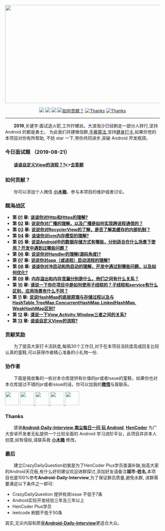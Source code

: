  <p align="center">
   <a href="http://kaixue.io" target="_blank">
 	  <img src="https://raw.githubusercontent.com/MicroKibaco/CrazyDailyQuestion/master/image/title.png" width="1200" height="320"/>
   </a>
 </p>
 
 <p align="center">
   <a href="#主要面向对象"><img src="https://img.shields.io/badge/%E9%9D%A2%E5%90%91-Android%E5%BC%80%E5%8F%91-%232CC159.svg"></a>
   <a href="https://github.com/MicroKibaco/CrazyDailyQuestion/issues"><img src="https://img.shields.io/github/issues-raw/MicroKibaco/CrazyDailyQuestion.svg?color=%23dd5656&label=%E5%BD%93%E5%89%8D%E9%9D%A2%E8%AF%95%E9%A2%98%E6%95%B0"></a>
   <a href="https://raw.githubusercontent.com/MicroKibaco/CrazyDailyQuestion/master/image/wechat.png"><img src="https://img.shields.io/badge/%E5%BE%AE%E4%BF%A1%E5%8F%B7-小木箱-green.svg"></a>
   <a href="https://ke.qq.com/course/381952"><img src="https://img.shields.io/badge/Welcome-%E5%8A%A0%E5%85%A5%E6%88%91%E4%BB%AC-orange.svg" alt="如何贡献？"></a>
   <a href="https://www.wanandroid.com"><img src="https://img.shields.io/badge/Thanks-wanandroid-%23095B87.svg" alt="Thanks"></a>
   <a href="https://www.cnblogs.com/liushilin/tag/每日一问/"><img src="https://img.shields.io/badge/Thanks-南尘-%23095B87.svg" alt="Thanks"></a>
</p>
 
----------------

 &emsp;&emsp;**2019**,关键字:面试造火箭,工作拧螺丝。大浪淘沙已经刷走一部分人转行,坚持 Android 的都是勇士。
 为此我们共建微信群,[手撕算法](https://github.com/JackLee-pro/algorithm_plus),坚持[健身打卡](https://raw.githubusercontent.com/MicroKibaco/CrazyDailyQuestion/master/image/fitness-01.png),如果你觉的本项目对你有所帮助,
 不妨 star 一下,带你共同进步,突破 Android 开发瓶颈。

 

 


### 今日面试题 （2019-08-21）

####  &emsp;&emsp;[**谈谈自定义View的流程？?**](https://github.com/MicroKibaco/CrazyDailyQuestion/issues/17)👉[去答题](https://github.com/MicroKibaco/CrazyDailyQuestion/issues/17)

### 如何贡献？
 
&emsp;&emsp;你可以添加个人微信 [**小木箱**](https://raw.githubusercontent.com/MicroKibaco/CrazyDailyQuestion/master/image/wechat.png)，参与本项目的维护或者讨论。

### 题海战区
- **第 [01](https://github.com/MicroKibaco/CrazyDailyQuestion/tree/master/chapter/01.md) 章:** [**谈谈你对Http和Https的理解?**](https://github.com/MicroKibaco/CrazyDailyQuestion/issues/1)
- **第 [02](https://github.com/MicroKibaco/CrazyDailyQuestion/tree/master/chapter/02.md) 章:** [**说说你对广播的理解，以及广播是如何实现跨进程通信的？**](https://github.com/MicroKibaco/CrazyDailyQuestion/issues/4)
- **第 [03](https://github.com/MicroKibaco/CrazyDailyQuestion/tree/master/chapter/03.md) 章:** [**说说你对RecyclerView的了解，是否了解其缓存的内部机制？**](https://github.com/MicroKibaco/CrazyDailyQuestion/issues/7)
- **第 [04](https://github.com/MicroKibaco/CrazyDailyQuestion/tree/master/chapter/04.md) 章:** [**谈谈你对jvm内存模型的理解?**](https://github.com/MicroKibaco/CrazyDailyQuestion/issues/8)
- **第 [05](https://github.com/MicroKibaco/CrazyDailyQuestion/tree/master/chapter/05.md) 章:** [**说说Android中的数据存储方式有哪些，分别适合在什么场景下使用？开发中遇到过哪些问题？**](https://github.com/MicroKibaco/CrazyDailyQuestion/issues/9)
- **第 [06](https://github.com/MicroKibaco/CrazyDailyQuestion/tree/master/chapter/06.md) 章:** [**说说你对Handler的理解(源码角度)?**](https://github.com/MicroKibaco/CrazyDailyQuestion/issues/10)
- **第 [07](https://github.com/MicroKibaco/CrazyDailyQuestion/tree/master/chapter/07.md) 章:** [**说说你对app（或进程）启动流程的理解?**](https://github.com/MicroKibaco/CrazyDailyQuestion/issues/11)
- **第 [08](https://github.com/MicroKibaco/CrazyDailyQuestion/tree/master/chapter/08.md) 章:** [**谈谈你对冷启动和热启动的理解，开发中遇过到哪些问题，以及如何优化?**](https://github.com/MicroKibaco/CrazyDailyQuestion/issues/12)
- **第 [09](https://github.com/MicroKibaco/CrazyDailyQuestion/tree/master/chapter/09.md) 章:** [**内存溢出和内存泄漏分别是什么，他们之间有什么关系？**](https://github.com/MicroKibaco/CrazyDailyQuestion/issues/13)
- **第 [10](https://github.com/MicroKibaco/CrazyDailyQuestion/tree/master/chapter/10.md) 章:** [**请说一下你在项目中是如何使用子线程的？子线程和service有什么区别，应用场景有什么不同？**](https://github.com/MicroKibaco/CrazyDailyQuestion/issues/14)
- **第 [11](https://github.com/MicroKibaco/CrazyDailyQuestion/tree/master/chapter/11.md) 章:** [**说说HashMap的底层原理与存储过程以及与HashTable,TreeMap,ConcurrentHashMap,LinkedHashMap, WeakHashMap区别?**](https://github.com/MicroKibaco/CrazyDailyQuestion/issues/15)
- **第 [12](https://github.com/MicroKibaco/CrazyDailyQuestion/tree/master/chapter/12.md) 章:** [**请说一下View,Activity,Window三者之间的关系?**](https://github.com/MicroKibaco/CrazyDailyQuestion/issues/16)
- **第 [13](https://github.com/MicroKibaco/CrazyDailyQuestion/tree/master/chapter/13.md) 章:** [**谈谈自定义View的流程?**](https://github.com/MicroKibaco/CrazyDailyQuestion/issues/17)

### 贡献奖励
&emsp;&emsp;为了提高大家打卡活跃度,每隔30个工作日,对于在本项目活跃度高或回复比较认真的童鞋,可以获得作者精心准备的小礼物一份.
 

### 协作者
&emsp;&emsp;下面是我收集的一些对本仓库提供有价值的pr或者issue的童鞋，如果你也对本仓库提过不错的pr或者issue的话，你可以加我的[**微信**](https://raw.githubusercontent.com/MicroKibaco/CrazyDailyQuestion/master/image/wechat.png)与我联系。 

<a href="https://github.com/zhjlong">
    <img src="https://avatars0.githubusercontent.com/u/13428247?s=400&v=4" width="45px"></a>
<a href="https://github.com/775821shiwoa">  
    <img src="https://avatars3.githubusercontent.com/u/13410623?s=400&v=4" width="45px">
</a>
 <a href="https://github.com/happyburglar">  
     <img src="https://avatars0.githubusercontent.com/u/20477349?s=400&v=4" width="45px">
 </a>
  <a href="https://github.com/liu1813565583">  
      <img src="https://avatars0.githubusercontent.com/u/53605283?s=400&v=4" width="45px">
  </a>
  <a href="https://github.com/WarriorYu">  
      <img src="https://avatars2.githubusercontent.com/u/16720902?s=400&v=4" width="45px">
  </a>
   
 ### Thanks
 
&emsp;&emsp;感谢[**Android-Daily-Interview**](https://github.com/Moosphan/Android-Daily-Interview),[**南尘每日一问**](https://www.cnblogs.com/liushilin/tag/每日一问/),[**玩 Android**](https://www.wanandroid.com/),  [**HenCoder**](https://hencoder.com/) 为广大安卓开发者无私提供一个比较全面的 Android 学习进阶平台，此项目并非本人创意,如有侵权,请联系我 [**小木箱**](https://raw.githubusercontent.com/MicroKibaco/CrazyDailyQuestion/master/image/wechat.png) 修改。

 
### 最后

&emsp;&emsp;建立CrazyDailyQuestion初衷是为了HenCoder Plus学员查漏补缺,抬高大家的Android天花板,有什么好的建议欢迎进群探讨,添加好友请备注**城市-姓名**,本项目也是100%参考**Android-Daily-Interview**,为了保证群员质量,避免水群,
进群需要满足以下条件之一即可:

- CrazyDailyQuestion 提供有效issue 不低于7条
- Android实际开发经验三年及三年以上
- HenCoder Plus学员
- leetcode 刷题不低于50条

其实,无论内容和质量[**Android-Daily-Interview**](https://github.com/Moosphan/Android-Daily-Interview)更适合大众。


